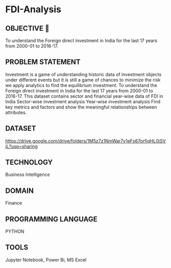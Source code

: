 # FDI-Analysis
## OBJECTIVE 🎯
To understand the Foreign direct investment in India for the last 17 years from 2000-01
to 2016-17.
## PROBLEM STATEMENT
Investment is a game of understanding historic data of investment objects under
different events but it is still a game of chances to minimize the risk we apply analytics
to find the equilibrium investment.
To understand the Foreign direct investment in India for the last 17 years from 2000-01
to 2016-17. This dataset contains sector and financial year-wise data of FDI in India
Sector-wise investment analysis
Year-wise investment analysis
Find key metrics and factors and show the meaningful relationships between attributes.
## DATASET 
https://drive.google.com/drive/folders/1M5z7z1NmWar7y1eFs67orfjqHL0iSViL?usp=sharing
## TECHNOLOGY
Business Intelligence
## DOMAIN
Finance
## PROGRAMMING LANGUAGE
PYTHON
## TOOLS
Jupyter Notebook, Power Bi, MS Excel

